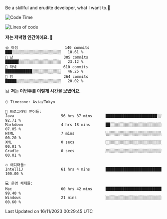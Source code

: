 Be a skillful and erudite developer, what I want to.👶

<!--START_SECTION:waka-->
![Code Time](http://img.shields.io/badge/Code%20Time-174%20hrs%2045%20mins-blue)

![Lines of code](https://img.shields.io/badge/%EC%A0%80%EB%8A%94%20%EC%97%AC%ED%83%9C%EA%B9%8C%EC%A7%80%20-732.6%20thousand%20%EC%A4%84%EC%9D%98%20%EC%BD%94%EB%93%9C%EB%A5%BC%20%EC%9E%91%EC%84%B1%ED%96%88%EC%96%B4%EC%9A%94.-blue)

**저는 저녁형 인간이에요. 🦉** 

```text
🌞 아침                     140 commits         ███░░░░░░░░░░░░░░░░░░░░░░   10.61 % 
🌆 낮　                     305 commits         ██████░░░░░░░░░░░░░░░░░░░   23.12 % 
🌃 저녁                     610 commits         ████████████░░░░░░░░░░░░░   46.25 % 
🌙 밤　                     264 commits         █████░░░░░░░░░░░░░░░░░░░░   20.02 % 
```


📊 **저는 이번주를 이렇게 시간을 보냈어요.** 

```text
🕑︎ Timezone: Asia/Tokyo

💬 프로그래밍 언어들: 
Java                     56 hrs 37 mins      ███████████████████████░░   92.71 % 
Markdown                 4 hrs 18 mins       ██░░░░░░░░░░░░░░░░░░░░░░░   07.05 % 
HTML                     7 mins              ░░░░░░░░░░░░░░░░░░░░░░░░░   00.20 % 
XML                      0 secs              ░░░░░░░░░░░░░░░░░░░░░░░░░   00.01 % 
Gradle                   0 secs              ░░░░░░░░░░░░░░░░░░░░░░░░░   00.01 % 

🔥 에디터들: 
IntelliJ                 61 hrs 4 mins       █████████████████████████   100.00 % 

💻 운영 체제들: 
Mac                      60 hrs 42 mins      █████████████████████████   99.40 % 
Windows                  21 mins             ░░░░░░░░░░░░░░░░░░░░░░░░░   00.60 % 
```


 Last Updated on 16/11/2023 00:29:45 UTC
<!--END_SECTION:waka-->
